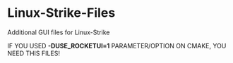 # Linux-Strike-Files
Additional GUI files for Linux-Strike


IF YOU USED **-DUSE_ROCKETUI=1** PARAMETER/OPTION ON CMAKE, YOU NEED THIS FILES!
